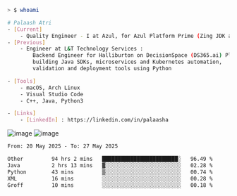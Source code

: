 ```sh
> $ whoami

# Palaash Atri
- [Current]
    - Quality Engineer - I at Azul, for Azul Platform Prime (Zing JDK and OptHub Cloud-Native Compiler)
- [Previous]
    - Engineer at L&T Technology Services :
        Backend Engineer for Halliburton on DecisionSpace (DS365.ai) Platform team,
        building Java SDKs, microservices and Kubernetes automation,
        validation and deployment tools using Python

- [Tools]
    - macOS, Arch Linux
    - Visual Studio Code
    - C++, Java, Python3

- [Links]
    - [LinkedIn] : https://linkedin.com/in/palaasha 

```
![image](https://github.com/user-attachments/assets/1434c7fb-c3c8-4600-866c-64430a5b1fb9)
![image](https://github.com/user-attachments/assets/22a8374b-f3bf-4492-8f65-26a1fed144b4)


<!--START_SECTION:waka-->

```txt
From: 20 May 2025 - To: 27 May 2025

Other         94 hrs 2 mins   ████████████████████████░   96.49 %
Java          2 hrs 13 mins   ▓░░░░░░░░░░░░░░░░░░░░░░░░   02.28 %
Python        43 mins         ▒░░░░░░░░░░░░░░░░░░░░░░░░   00.74 %
XML           16 mins         ░░░░░░░░░░░░░░░░░░░░░░░░░   00.28 %
Groff         10 mins         ░░░░░░░░░░░░░░░░░░░░░░░░░   00.18 %
```

<!--END_SECTION:waka-->
